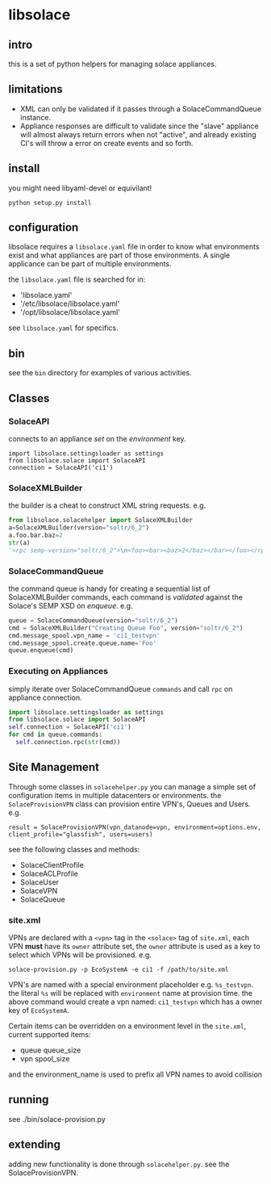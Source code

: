 # libsolace

## intro
this is a set of python helpers for managing solace appliances.

## limitations

* XML can only be validated if it passes through a SolaceCommandQueue instance.
* Appliance responses are difficult to validate since the "slave" appliance will almost always return errors when not "active", and already existing CI's will throw a error on create events and so forth.

## install

you might need libyaml-devel or equivilant!

```
python setup.py install
```

## configuration
libsolace requires a `libsolace.yaml` file in order to know what environments exist and what appliances are part of those environments. A single applicance can be part of multiple environments.

the `libsolace.yaml` file is searched for in:

* 'libsolace.yaml'
*  '/etc/libsolace/libsolace.yaml'
* '/opt/libsolace/libsolace.yaml'

see `libsolace.yaml` for specifics.

## bin
see the `bin` directory for examples of various activities.

## Classes
### SolaceAPI
connects to an appliance *set* on the *environment* key.

```
import libsolace.settingsloader as settings
from libsolace.solace import SolaceAPI
connection = SolaceAPI('ci1')
```

### SolaceXMLBuilder
the builder is a cheat to construct XML string requests.  e.g.

```python
from libsolace.solacehelper import SolaceXMLBuilder
a=SolaceXMLBuilder(version="soltr/6_2")
a.foo.bar.baz=2
str(a)
'<rpc semp-version="soltr/6_2">\n<foo><bar><baz>2</baz></bar></foo></rpc>'
```

### SolaceCommandQueue
the command queue is handy for creating a sequential list of SolaceXMLBuilder commands, each command is *validated* against the Solace's SEMP XSD on *enqueue*.  e.g.

```python
queue = SolaceCommandQueue(version="soltr/6_2")
cmd = SolaceXMLBuilder("Creating Queue Foo", version="soltr/6_2")
cmd.message_spool.vpn_name = 'ci1_testvpn'
cmd.message_spool.create.queue.name='Foo'
queue.enqueue(cmd)
```

### Executing on Appliances

simply iterate over SolaceCommandQueue `commands` and call `rpc` on appliance connection.

```python
import libsolace.settingsloader as settings
from libsolace.solace import SolaceAPI
self.connection = SolaceAPI('ci1')
for cmd in queue.commands:
  self.connection.rpc(str(cmd))
```

## Site Management

Through some classes in `solacehelper.py` you can manage a simple set of configuration items in multiple datacenters or environments.  the `SolaceProvisionVPN` class can provision entire VPN's, Queues and Users. e.g.

```
result = SolaceProvisionVPN(vpn_datanode=vpn, environment=options.env, client_profile="glassfish", users=users)
```

see the following classes and methods:

* SolaceClientProfile
* SolaceACLProfile
* SolaceUser
* SolaceVPN
* SolaceQueue

### site.xml

VPNs are declared with a `<vpn>` tag in the `<solace>` tag of `site.xml`, each VPN **must** have its `owner` attribute set, the `owner` attribute is used as a key to select which VPNs will be provisioned. e.g.

`solace-provision.py -p EcoSystemA -e ci1 -f /path/to/site.xml`

VPN's are named with a special environment placeholder e.g. `%s_testvpn`. the literal `%s` will be replaced with `environment` name at provision time. the above command would create a vpn named: `ci1_testvpn` which has a owner key of  `EcoSystemA`.

Certain items can be overridden on a environment level in the `site.xml`, current supported items:

* queue queue_size
* vpn spool_size

and the environment_name is used to prefix all VPN names to avoid collision

## running
see ./bin/solace-provision.py

## extending

adding new functionality is done through `solacehelper.py`. see the SolaceProvisionVPN.
